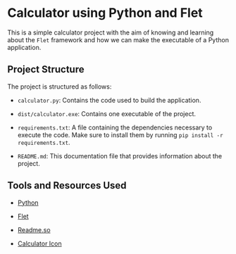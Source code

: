 # Calculator using Python and Flet

This is a simple calculator project with the aim of knowing and learning about the `Flet` framework and how we can make the executable of a Python application.

## Project Structure

The project is structured as follows:

- `calculator.py`: Contains the code used to build the application.

- `dist/calculator.exe`: Contains one executable of the project.

- `requirements.txt`: A file containing the dependencies necessary to execute the code. Make sure to install them by running `pip install -r requirements.txt`.

- `README.md`: This documentation file that provides information about the project.

## Tools and Resources Used

- [Python](https://www.python.org/)

- [Flet](https://flet.dev/)

- [Readme.so](https://readme.so/pt)

- [Calculator Icon](https://www.flaticon.com/br/icone-gratis/calculadora_1011812?term=calculadora&page=1&position=5&origin=tag)